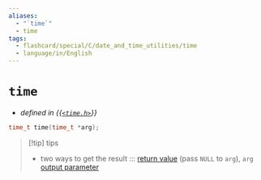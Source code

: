 ```yaml
---
aliases:
  - "`time`"
  - time
tags:
  - flashcard/special/C/date_and_time_utilities/time
  - language/in/English
---
```


# `time`

- _defined in {{[`<time.h>`](../../../general/C%20date%20and%20time%20functions.md)}}_ <!--SR:!2024-10-29,257,331-->

```C
time_t time(time_t *arg);
```

> [!tip] tips
>
> - two ways to get the result ::: [return value](../../../general/return%20statement.md) (pass `NULL` to `arg`), `arg` [output parameter](../../../general/parameter%20(computer%20programming).md#output%20parameters) <!--SR:!2024-07-16,174,316!2024-03-15,4,286-->
